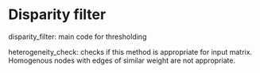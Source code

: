 # Disparity filter

disparity_filter: main code for thresholding

heterogeneity_check: checks if this method is appropriate for input matrix. Homogenous nodes with edges of similar weight are not appropriate.
